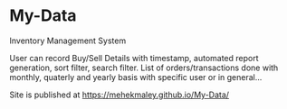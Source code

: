 # My-Data

Inventory Management System

User can record Buy/Sell Details with timestamp, automated report generation, sort filter, search filter.
List of orders/transactions done with monthly, quaterly and yearly basis with specific user or in general...

Site is published at https://mehekmaley.github.io/My-Data/
